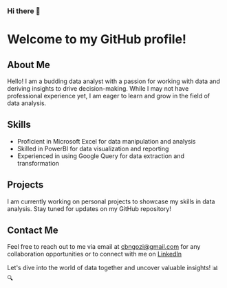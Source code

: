 ### Hi there 👋

# Welcome to my GitHub profile!

## About Me
Hello! I am a budding data analyst with a passion for working with data and deriving insights to drive decision-making.
While I may not have professional experience yet, I am eager to learn and grow in the field of data analysis.

## Skills
- Proficient in Microsoft Excel for data manipulation and analysis
- Skilled in PowerBI for data visualization and reporting
- Experienced in using Google Query for data extraction and transformation

## Projects
I am currently working on personal projects to showcase my skills in data analysis. Stay tuned for updates on my GitHub repository!

## Contact Me
Feel free to reach out to me via email at [cbngozi@gmail.com](cbngozi@gmailcom) for any collaboration opportunities or to connect with me on [LinkedIn](https://www.linkedin.com/in/ngozi-chidinma-okonkwo/)

Let's dive into the world of data together and uncover valuable insights! 📊🔍

